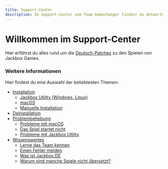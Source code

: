 ```yaml
---
title: Support-Center
description: Im Support-Center vom Team Gamechanger findest du Antworten auf die häufigsten Fragen zu den deutschen Übersetzungen der Spiele von Jackbox Games, sowie Anleitungen zur Installation der Patches.
---
```


# Willkommen im Support-Center

Hier erfährst du alles rund um die [Deutsch-Patches](https://jackboxpatch.de) zu den Spielen von Jackbox Games.

### Weitere Informationen

Hier findest du eine Auswahl der beliebtesten Themen:

- [Installation](Installation/JackboxUtility.md)
    - [Jackbox Utility (Windows, Linux)](Installation/JackboxUtility.md)
    - [macOS](Installation/macOS.md)
    - [Manuelle Installation](Installation/Windows.md)
- [Deinstallation](Deinstallation/JackboxUtility.md)
- [Problembehebung](Problembehebung/UnvollstaendigeUebersetzung.md)
    - [Probleme mit macOS](Problembehebung/MacOSFehlermeldung.md)
    - [Das Spiel startet nicht](Problembehebung/SpielStartetNicht.md)
    - [Probleme mit Jackbox Utility](Problembehebung/JackboxUtility.md)
- [Wissenswertes](Wissenswertes/DasTeam.md)
    - [Lerne das Team kennen](Wissenswertes/DasTeam.md)
    - [Einen Fehler melden](Wissenswertes/BugReport.md)
    - [Was ist Jackbox.DE](Wissenswertes/JackboxDE.md)
    - [Warum sind manche Spiele nicht übersetzt?](Wissenswertes/PartyStarterRelease.md)
